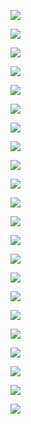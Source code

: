 
![](https://user-images.githubusercontent.com/26511983/70867405-ad0b8900-1f3a-11ea-9a15-04d63516fd42.png)

![](https://user-images.githubusercontent.com/26511983/70867417-e217db80-1f3a-11ea-9d23-6965a2761301.png)

![](https://user-images.githubusercontent.com/26511983/70867430-0f648980-1f3b-11ea-8c8d-5a344567bf53.png)

![](https://user-images.githubusercontent.com/26511983/70867448-45a20900-1f3b-11ea-86ba-be4e6895743c.png)

![](https://user-images.githubusercontent.com/26511983/70867670-78e59780-1f3d-11ea-8bf9-e99ee2981939.png)

![](https://user-images.githubusercontent.com/26511983/70869209-48f2c000-1f4e-11ea-95ab-0ba88c615917.png)

![](https://user-images.githubusercontent.com/26511983/70869224-66278e80-1f4e-11ea-892d-d98c9169d6bc.png)

![](https://user-images.githubusercontent.com/26511983/70869246-953e0000-1f4e-11ea-9d67-f6d8b210302b.png)

![](https://user-images.githubusercontent.com/26511983/70869246-953e0000-1f4e-11ea-9d67-f6d8b210302b.png)

![](https://user-images.githubusercontent.com/26511983/70869256-b1da3800-1f4e-11ea-9cb7-d295fc62b1a5.png)

![](https://user-images.githubusercontent.com/26511983/70869263-c7e7f880-1f4e-11ea-8d57-9a0eb9e1a5e9.png)

![](https://user-images.githubusercontent.com/26511983/70869294-0f6e8480-1f4f-11ea-862a-4b61b2395ed1.png)

![](https://user-images.githubusercontent.com/26511983/70869301-27460880-1f4f-11ea-8d85-4b287429ea6a.png)

![](https://user-images.githubusercontent.com/26511983/70868641-2eb5e380-1f48-11ea-9f02-9a80c7d28715.png)


![](https://user-images.githubusercontent.com/26511983/70856900-4dfe3380-1eaa-11ea-8b8c-715d74cde9f3.png)

![](https://user-images.githubusercontent.com/26511983/70856909-68381180-1eaa-11ea-93f2-4ae44217a175.png)

![](https://user-images.githubusercontent.com/26511983/70856928-9b7aa080-1eaa-11ea-8cdf-d71ee7055ee1.png)


![](https://user-images.githubusercontent.com/26511983/70856935-b9480580-1eaa-11ea-8fcd-f6628e9271ed.png)

![](https://user-images.githubusercontent.com/26511983/70856944-ec8a9480-1eaa-11ea-96bf-ff195ebed3a7.png)

![](https://user-images.githubusercontent.com/26511983/70856948-0a57f980-1eab-11ea-8fb7-3367177f60b8.png)

![](https://user-images.githubusercontent.com/26511983/70856957-56a33980-1eab-11ea-9666-7e5397a48148.png)

![](https://user-images.githubusercontent.com/26511983/70856963-7d617000-1eab-11ea-8655-b931f488f467.png)
